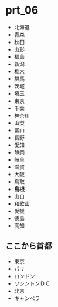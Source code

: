 prt_06
======

* 北海道
* 青森
* 秋田
* 山形
* 福島
* 新潟
* 栃木
* 群馬
* 茨城
* 埼玉
* 東京
* 千葉
* 神奈川
* 山梨
* 富山
* 長野
* 愛知
* 静岡
* 岐阜
* 滋賀
* 大阪
* 鳥取
* **島根**
* 山口
* 和歌山
* 愛媛
* 徳島
* 高知

## ここから首都

+ 東京
+ パリ
+ ロンドン
+ ワシントンＤＣ
+ 北京
+ キャンベラ
